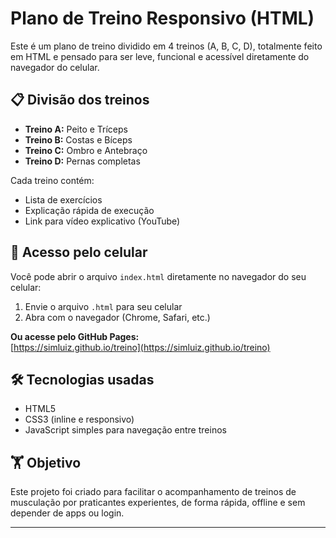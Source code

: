 # Plano de Treino Responsivo (HTML)

Este é um plano de treino dividido em 4 treinos (A, B, C, D), totalmente feito em HTML e pensado para ser leve, funcional e acessível diretamente do navegador do celular.

## 📋 Divisão dos treinos

- **Treino A:** Peito e Tríceps  
- **Treino B:** Costas e Bíceps  
- **Treino C:** Ombro e Antebraço  
- **Treino D:** Pernas completas

Cada treino contém:
- Lista de exercícios
- Explicação rápida de execução
- Link para vídeo explicativo (YouTube)

## 📱 Acesso pelo celular

Você pode abrir o arquivo `index.html` diretamente no navegador do seu celular:
1. Envie o arquivo `.html` para seu celular
2. Abra com o navegador (Chrome, Safari, etc.)

**Ou acesse pelo GitHub Pages:**  
[https://simluiz.github.io/treino](https://simluiz.github.io/treino)

## 🛠 Tecnologias usadas

- HTML5
- CSS3 (inline e responsivo)
- JavaScript simples para navegação entre treinos

## 🏋️ Objetivo

Este projeto foi criado para facilitar o acompanhamento de treinos de musculação por praticantes experientes, de forma rápida, offline e sem depender de apps ou login.

---

